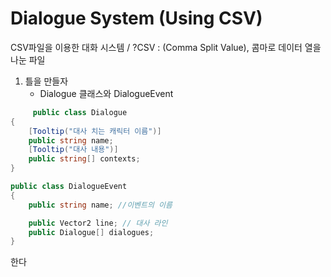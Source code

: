 # Dialogue System (Using CSV)
  CSV파일을 이용한 대화 시스템 / ?CSV : (Comma Split Value), 콤마로 데이터 열을 나눈 파일

1. 틀을 만들자
   * Dialogue 클래스와 DialogueEvent
``` c#
     public class Dialogue
{
    [Tooltip("대사 치는 캐릭터 이름")]
    public string name;
    [Tooltip("대사 내용")]
    public string[] contexts;
}

public class DialogueEvent
{
    public string name; //이벤트의 이름

    public Vector2 line; // 대사 라인
    public Dialogue[] dialogues;
}
```
한다
